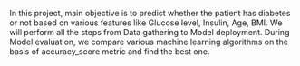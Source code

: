 In this project, main objective is to predict whether the patient has diabetes or not based on various features like Glucose level, Insulin, Age, BMI. 
We will perform all the steps from Data gathering to Model deployment. During Model evaluation, we compare various machine learning algorithms on the basis of accuracy_score metric and 
find the best one.
